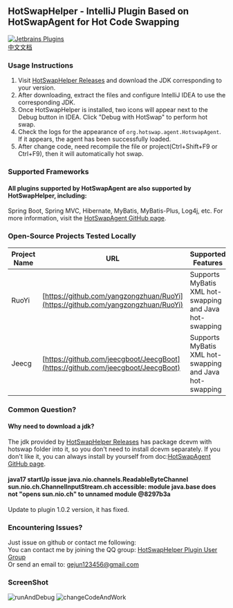 ## HotSwapHelper - IntelliJ Plugin Based on HotSwapAgent for Hot Code Swapping

[![Jetbrains Plugins](https://img.shields.io/jetbrains/plugin/v/25171-a8translate.svg)][plugin]  
[中文文档](https://github.com/gejun123456/HotSwapHelper/blob/master/README_CN.md)
### Usage Instructions

1. Visit [HotSwapHelper Releases](https://github.com/gejun123456/HotSwapHelper/releases) and download the JDK corresponding to your version.
2. After downloading, extract the files and configure IntelliJ IDEA to use the corresponding JDK.
3. Once HotSwapHelper is installed, two icons will appear next to the Debug button in IDEA. Click "Debug with HotSwap" to perform hot swap.
4. Check the logs for the appearance of `org.hotswap.agent.HotswapAgent`. If it appears, the agent has been successfully loaded.
5. After change code, need recompile the file or project(Ctrl+Shift+F9 or Ctrl+F9), then it will automatically hot swap.

### Supported Frameworks

#### All plugins supported by HotSwapAgent are also supported by HotSwapHelper, including:
Spring Boot, Spring MVC, Hibernate, MyBatis, MyBatis-Plus, Log4j, etc. For more information, visit the [HotSwapAgent GitHub page](https://github.com/HotswapProjects/HotswapAgent).

### Open-Source Projects Tested Locally
Project Name | URL | Supported Features | Additional Notes
-----   |---| -----| -----
RuoYi | [https://github.com/yangzongzhuan/RuoYi](https://github.com/yangzongzhuan/RuoYi)  | Supports MyBatis XML hot-swapping and Java hot-swapping |
Jeecg | [https://github.com/jeecgboot/JeecgBoot](https://github.com/jeecgboot/JeecgBoot) | Supports MyBatis XML hot-swapping and Java hot-swapping |


### Common Question?

#### Why need to download a jdk?
The jdk provided by [HotSwapHelper Releases](https://github.com/gejun123456/HotSwapHelper/releases) has package 
dcevm with hotswap folder into it, so you don't need to install dcevm separately.
If you don't like it, you can always install by yourself from doc:[HotSwapAgent GitHub page](https://github.com/HotswapProjects/HotswapAgent).

#### java17 startUp issue java.nio.channels.ReadableByteChannel sun.nio.ch.ChannelInputStream.ch accessible: module java.base does not "opens sun.nio.ch" to unnamed module @8297b3a
Update to plugin 1.0.2 version, it has fixed.

### Encountering Issues?
Just issue on github or contact me following:  
You can contact me by joining the QQ group: [HotSwapHelper Plugin User Group](https://qm.qq.com/q/JQKyhlt4ke)  
Or send an email to: gejun123456@gmail.com  

### ScreenShot
![runAndDebug](https://raw.githubusercontent.com/gejun123456/HotSwapHelper/master/screenShot/DebugWithHotSwap.png)
![changeCodeAndWork](https://raw.githubusercontent.com/gejun123456/HotSwapHelper/master/screenShot/HotSwapHelperChangeCodeWork.gif)

[plugin]: https://plugins.jetbrains.com/plugin/25171
